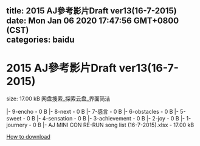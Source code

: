 
title: 2015 AJ參考影片Draft ver13(16-7-2015)
date: Mon Jan 06 2020 17:47:56 GMT+0800 (CST)    
categories: baidu
---

# 2015 AJ參考影片Draft ver13(16-7-2015)
size: 17.00 kB
 网盘搜索_探索云盘_界面简洁
 
|- 9-encho - 0 B
|- 8-next - 0 B
|- 7-感言 - 0 B
|- 6-obstacles - 0 B
|- 5-sweet - 0 B
|- 4-sensation - 0 B
|- 3-achievement - 0 B
|- 2-joy - 0 B
|- 1-journery - 0 B
|- AJ MINI CON RE-RUN song list (16-7-2015).xlsx - 17.00 kB

[How to download](https://bpcam.bemobtrk.com/go/2ceec3aa-1ca2-46d6-b9ff-aaa5c184517c?jno=1085)